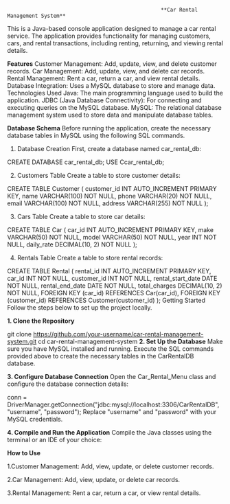                                                       **Car Rental Management System**
This is a Java-based console application designed to manage a car rental service. The application provides functionality for managing customers, cars, and rental transactions, including renting, returning, and viewing rental details.

**Features**
Customer Management: Add, update, view, and delete customer records.
Car Management: Add, update, view, and delete car records.
Rental Management: Rent a car, return a car, and view rental details.
Database Integration: Uses a MySQL database to store and manage data.
Technologies Used
Java: The main programming language used to build the application.
JDBC (Java Database Connectivity): For connecting and executing queries on the MySQL database.
MySQL: The relational database management system used to store data and manipulate database tables.

**Database Schema**
Before running the application, create the necessary database tables in MySQL using the following SQL commands.

1. Database Creation
First, create a database named car_rental_db:

CREATE DATABASE car_rental_db;
USE Ccar_rental_db;

2. Customers Table
Create a table to store customer details:

CREATE TABLE Customer (
    customer_id INT AUTO_INCREMENT PRIMARY KEY,
    name VARCHAR(100) NOT NULL,
    phone VARCHAR(20) NOT NULL,
    email VARCHAR(100) NOT NULL,
    address VARCHAR(255) NOT NULL
);

3. Cars Table
Create a table to store car details:

CREATE TABLE Car (
    car_id INT AUTO_INCREMENT PRIMARY KEY,
    make VARCHAR(50) NOT NULL,
    model VARCHAR(50) NOT NULL,
    year INT NOT NULL,
    daily_rate DECIMAL(10, 2) NOT NULL
);

4. Rentals Table
Create a table to store rental records:

CREATE TABLE Rental (
    rental_id INT AUTO_INCREMENT PRIMARY KEY,
    car_id INT NOT NULL,
    customer_id INT NOT NULL,
    rental_start_date DATE NOT NULL,
    rental_end_date DATE NOT NULL,
    total_charges DECIMAL(10, 2) NOT NULL,
    FOREIGN KEY (car_id) REFERENCES Car(car_id),
    FOREIGN KEY (customer_id) REFERENCES Customer(customer_id)
);
Getting Started
Follow the steps below to set up the project locally.

**1. Clone the Repository**

git clone https://github.com/your-username/car-rental-management-system.git
cd car-rental-management-system
**2. Set Up the Database**
Make sure you have MySQL installed and running. Execute the SQL commands provided above to create the necessary tables in the CarRentalDB database.

**3. Configure Database Connection**
Open the Car_Rental_Menu class and configure the database connection details:

conn = DriverManager.getConnection("jdbc:mysql://localhost:3306/CarRentalDB", "username", "password");
Replace "username" and "password" with your MySQL credentials.

**4. Compile and Run the Application**
Compile the Java classes using the terminal or an IDE of your choice:


**How to Use**

1.Customer Management:
Add, view, update, or delete customer records.

2.Car Management:
Add, view, update, or delete car records.

3.Rental Management:
Rent a car, return a car, or view rental details.
